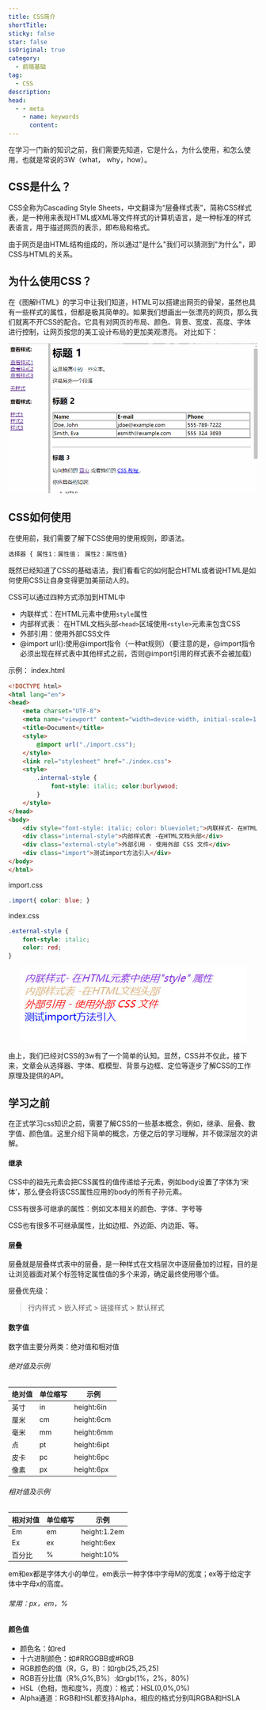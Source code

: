```yaml
---
title: CSS简介
shortTitle: 
sticky: false
star: false
isOriginal: true
category:
  - 前端基础
tag:
  - CSS
description: 
head:
  - - meta
    - name: keywords
      content: 
---
```


在学习一门新的知识之前，我们需要先知道，它是什么，为什么使用，和怎么使用，也就是常说的3W（what， why，how）。
## CSS是什么？
CSS全称为Cascading Style Sheets，中文翻译为“层叠样式表”，简称CSS样式表，是一种用来表现HTML或XML等文件样式的计算机语言，是一种标准的样式表语言，用于描述网页的表示，即布局和格式。

由于网页是由HTML结构组成的，所以通过"是什么"我们可以猜测到"为什么"，即CSS与HTML的关系。
## 为什么使用CSS？
在《图解HTML》的学习中让我们知道，HTML可以搭建出网页的骨架，虽然也具有一些样式的属性，但都是极其简单的。如果我们想画出一张漂亮的网页，那么我们就离不开CSS的配合。它具有对网页的布局、颜色、背景、宽度、高度、字体进行控制，让网页按您的美工设计布局的更加美观漂亮。
对比如下：
<div style="text-align: center"><img src="./asset/CSS简介/img/cssInAction.gif" ></div>

## CSS如何使用
在使用前，我们需要了解下CSS使用的使用规则，即语法。
```HTML
选择器 { 属性1：属性值； 属性2：属性值}
```

既然已经知道了CSS的基础语法，我们看看它的如何配合HTML或者说HTML是如何使用CSS让自身变得更加美丽动人的。

CSS可以通过四种方式添加到HTML中
* 内联样式：在HTML元素中使用`style`属性
* 内部样式表： 在HTML文档头部`<head>`区域使用`<style>`元素来包含CSS
* 外部引用：使用外部CSS文件
* @import url():使用@import指令（一种at规则）（要注意的是，@import指令必须出现在样式表中其他样式之前，否则@import引用的样式表不会被加载）

示例：
index.html
```html
<!DOCTYPE html>
<html lang="en">
<head>
    <meta charset="UTF-8">
    <meta name="viewport" content="width=device-width, initial-scale=1.0">
    <title>Document</title>
    <style>
        @import url("./import.css");
    </style>
    <link rel="stylesheet" href="./index.css">
    <style>
        .internal-style {
            font-style: italic; color:burlywood;
        }
    </style>
</head>
<body>
    <div style="font-style: italic; color: blueviolet;">内联样式- 在HTML元素中使用"style" 属性</div>
    <div class="internal-style">内部样式表 -在HTML文档头部</div>
    <div class="external-style">外部引用 - 使用外部 CSS 文件</div>
    <div class="import">测试import方法引入</div>
</body>
</html>
```

import.css
```css
.import{ color: blue; }
```

index.css
```css
.external-style { 
    font-style: italic; 
    color: red;
}
```
<div style="text-align: center"><img src="./asset/CSS简介/img/CSS引入.jpg" ></div>

由上，我们已经对CSS的3w有了一个简单的认知。显然，CSS并不仅此，接下来，文章会从选择器、字体、框模型、背景与边框、定位等逐步了解CSS的工作原理及提供的API。


## 学习之前
在正式学习css知识之前，需要了解CSS的一些基本概念，例如，继承、层叠、数字值、颜色值。这里介绍下简单的概念，方便之后的学习理解，并不做深层次的讲解。

#### 继承
CSS中的祖先元素会把CSS属性的值传递给子元素，例如body设置了字体为‘宋体’，那么便会将该CSS属性应用的body的所有子孙元素。

CSS有很多可继承的属性：例如文本相关的颜色、字体、字号等

CSS也有很多不可继承属性，比如边框、外边距、内边距、等。

#### 层叠
层叠就是层叠样式表中的层叠，是一种样式在文档层次中逐层叠加的过程，目的是让浏览器面对某个标签特定属性值的多个来源，确定最终使用哪个值。

层叠优先级：
> 行内样式 > 嵌入样式 > 链接样式 > 默认样式

#### 数字值
数字值主要分两类：绝对值和相对值
###### 绝对值及示例
|  绝对值   | 单位缩写  |   示例    |
|  ----  | ----  | --- |
| 英寸  | in |   height:6in   |
| 厘米  | cm |   height:6cm   |
| 毫米  | mm |   height:6mm   |
| 点  | pt |   height:6ipt  |
| 皮卡  | pc |   height:6pc   |
| 像素  | px|   height:6px  |

###### 相对值及示例
|  相对对值   | 单位缩写  |   示例    |
|  ----  | ----  | --- |
| Em  | em |   height:1.2em   |
| Ex  | ex |   height:6ex   |
| 百分比  | % |   height:10%   |

em和ex都是字体大小的单位，em表示一种字体中字母M的宽度；ex等于给定字体中字母x的高度。

###### 常用：px，em，%

#### 颜色值
* 颜色名：如red
* 十六进制颜色：如#RRGGBB或#RGB
* RGB颜色的值（R，G，B）：如rgb(25,25,25)
* RGB百分比值（R%,G%,B%）:如rgb(1%，2%，80%)
* HSL（色相，饱和度%，亮度）：格式：HSL(0,0%,0%)
* Alpha通道：RGB和HSL都支持Alpha，相应的格式分别叫RGBA和HSLA

<Vssue/>
